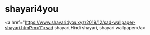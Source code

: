 # shayari4you
&lt;a href="https://www.shayari4you.xyz/2019/12/sad-wallpaper-shayari.html?m=1">sad shayari,Hindi shayari, shayari wallpaper&lt;/a>
